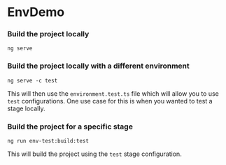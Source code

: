 # EnvDemo

### Build the project locally

`ng serve`

### Build the project locally with a different environment

`ng serve -c test`

This will then use the `environment.test.ts` file which will allow you to use `test` configurations. One use case for this is when you wanted to test a stage locally.

### Build the project for a specific stage

`ng run env-test:build:test`

This will build the project using the `test` stage configuration.
